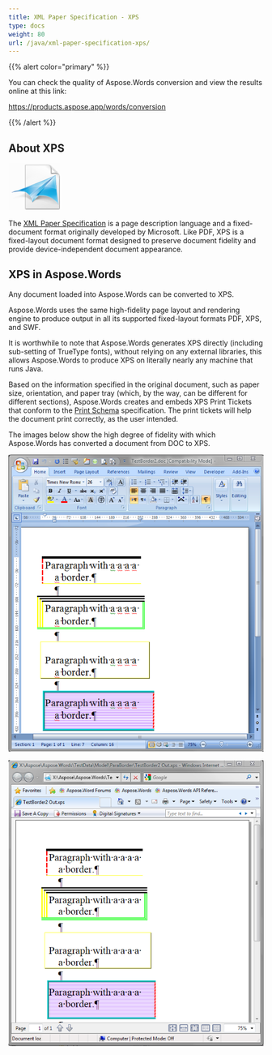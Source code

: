```yaml
---
title: XML Paper Specification - XPS
type: docs
weight: 80
url: /java/xml-paper-specification-xps/
---
```


{{% alert color="primary" %}} 

You can check the quality of Aspose.Words conversion and view the results online at this link:

<https://products.aspose.app/words/conversion>

{{% /alert %}} 


## **About XPS**
![todo:image_alt_text](xml-paper-specification-xps_1.png)

The [XML Paper Specification](https://docs.fileformat.com/page-description-language/xps/) is a page description language and a fixed-document format originally developed by Microsoft. Like PDF, XPS is a fixed-layout document format designed to preserve document fidelity and provide device-independent document appearance.

## **XPS in Aspose.Words**
Any document loaded into Aspose.Words can be converted to XPS.

Aspose.Words uses the same high-fidelity page layout and rendering engine to produce output in all its supported fixed-layout formats PDF, XPS, and SWF.

It is worthwhile to note that Aspose.Words generates XPS directly (including sub-setting of TrueType fonts), without relying on any external libraries, this allows Aspose.Words to produce XPS on literally nearly any machine that runs Java.

Based on the information specified in the original document, such as paper size, orientation, and paper tray (which, by the way, can be different for different sections), Aspose.Words creates and embeds XPS Print Tickets that conform to the [Print Schema](http://msdn.microsoft.com/en-us/windows/hardware/gg463387) specification. The print tickets will help the document print correctly, as the user intended.

The images below show the high degree of fidelity with which Aspose.Words has converted a document from DOC to XPS.

![todo:image_alt_text](xml-paper-specification-xps_2.png)




![todo:image_alt_text](xml-paper-specification-xps_3.png)
